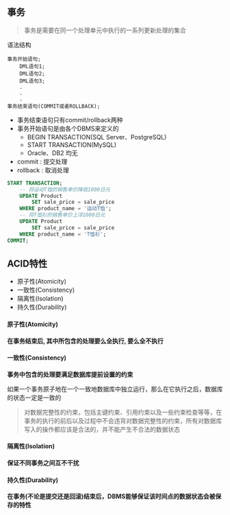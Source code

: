 ## 事务

> 事务是需要在同一个处理单元中执行的一系列更新处理的集合

语法结构

```TEXT
事务开始语句;
    DML语句1;
    DML语句2;
    DML语句3;
    .
    .
    .
事务结束语句(COMMIT或者ROLLBACK);
```

- 事务结束语句只有commit/rollback两种
- 事务开始语句是由各个DBMS来定义的
    - BEGIN TRANSACTION(SQL Server、PostgreSQL)
    - START TRANSACTION(MySQL)
    - Oracle、DB2 均无
- commit   : 提交处理
- rollback : 取消处理

```SQL
START TRANSACTION;
    -- 将运动T恤的销售单价降低1000日元 
    UPDATE Product
        SET sale_price = sale_price 
    WHERE product_name = '运动T恤';
    -- 将T恤衫的销售单价上浮1000日元 
    UPDATE Product
        SET sale_price = sale_price 
    WHERE product_name = 'T恤衫';
COMMIT;
```


## ACID特性

- 原子性(Atomicity)
- 一致性(Consistency)
- 隔离性(Isolation)
- 持久性(Durability)

#### 原子性(Atomicity)

**在事务结束后, 其中所包含的处理要么全执行, 要么全不执行**

#### 一致性(Consistency)

**事务中包含的处理要满足数据库提前设置的约束**

如果一个事务原子地在一个一致地数据库中独立运行，那么在它执行之后，数据库的状态一定是一致的

> 对数据完整性的约束，包括主键约束、引用约束以及一些约束检查等等，在事务的执行的前后以及过程中不会违背对数据完整性的约束，所有对数据库写入的操作都应该是合法的，并不能产生不合法的数据状态

#### 隔离性(Isolation)

**保证不同事务之间互不干扰**

#### 持久性(Durability)

**在事务(不论是提交还是回滚)结束后，DBMS能够保证该时间点的数据状态会被保存的特性**
